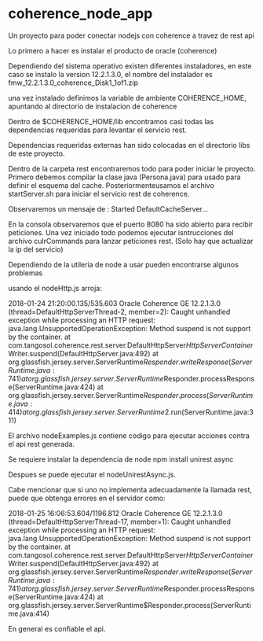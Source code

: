 # coherence_node_app
Un proyecto para poder conectar nodejs con coherence a travez de rest api

Lo primero a hacer es instalar el producto de oracle (coherence)

Dependiendo del sistema operativo existen diferentes instaladores, en este caso se instalo la version 12.2.1.3.0, el nombre del instalador es fmw_12.2.1.3.0_coherence_Disk1_1of1.zip

una vez instalado definimos la variable de ambiente COHERENCE_HOME, apuntando al directorio de instalacion de coherence

Dentro de $COHERENCE_HOME/lib encontramos casi todas las dependencias requeridas para levantar el servicio rest.

Dependencias requeridas externas han sido colocadas en el directorio libs de este proyecto.

Dentro de la carpeta rest encontraremos todo para poder iniciar le proyecto. Primero debemos compilar la clase java (Persona.java) para usado para definir el esquema del cache. Posteriormenteusamos el archivo startServer.sh para iniciar el servicio rest de coherence.

Observaremos un mensaje de :
    Started DefaultCacheServer...

En la consola observaremos que el puerto 8080 ha sido abierto para recibir peticiones. Una vez iniciado todo podemos ejecutar isntrucciones del archivo culrCommands para lanzar peticiones rest. (Solo hay que actualizar la ip del servicio)



Dependiendo de la utileria de node a usar pueden encontrarse algunos problemas

usando el nodeHttp.js arroja:

2018-01-24 21:20:00.135/535.603 Oracle Coherence GE 12.2.1.3.0 <Info> (thread=DefaultHttpServerThread-2, member=2): Caught unhandled exception while processing an HTTP request: java.lang.UnsupportedOperationException: Method suspend is not support by the container.
	at com.tangosol.coherence.rest.server.DefaultHttpServer$HttpServerContainer$Writer.suspend(DefaultHttpServer.java:492)
	at org.glassfish.jersey.server.ServerRuntime$Responder.writeResponse(ServerRuntime.java:741)
	at org.glassfish.jersey.server.ServerRuntime$Responder.processResponse(ServerRuntime.java:424)
	at org.glassfish.jersey.server.ServerRuntime$Responder.process(ServerRuntime.java:414)
	at org.glassfish.jersey.server.ServerRuntime$2.run(ServerRuntime.java:311)




El archivo nodeExamples.js contiene codigo para ejecutar acciones contra el api rest generada.

Se requiere instalar la dependencia de node
 npm install unirest async

Despues se puede ejecutar el nodeUnirestAsync.js.

Cabe mencionar que si uno no implementa adecuadamente la llamada rest, puede que obtenga errores en el servidor como:

2018-01-25 16:06:53.604/1196.812 Oracle Coherence GE 12.2.1.3.0 <Info> (thread=DefaultHttpServerThread-17, member=1): Caught unhandled exception while processing an HTTP request: java.lang.UnsupportedOperationException: Method suspend is not support by the container.
	at com.tangosol.coherence.rest.server.DefaultHttpServer$HttpServerContainer$Writer.suspend(DefaultHttpServer.java:492)
	at org.glassfish.jersey.server.ServerRuntime$Responder.writeResponse(ServerRuntime.java:741)
	at org.glassfish.jersey.server.ServerRuntime$Responder.processResponse(ServerRuntime.java:424)
	at org.glassfish.jersey.server.ServerRuntime$Responder.process(ServerRuntime.java:414)



En general es confiable el api.